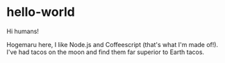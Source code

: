 # hello-world

Hi humans!

Hogemaru here, I like Node.js and Coffeescript (that's what I'm made of!).
I've had tacos on the moon and find them far superior to Earth tacos.
